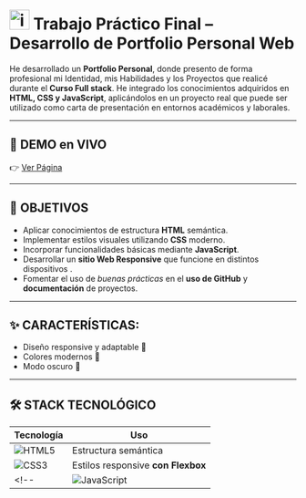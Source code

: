 # <img width="35" height="35" alt="image" src="https://github.com/user-attachments/assets/0f683f81-7295-4338-873c-7fa4d09ec771" /> Trabajo Práctico Final – Desarrollo de Portfolio Personal Web
He desarrollado un **Portfolio Personal**, donde presento de forma profesional mi Identidad, mis Habilidades y los Proyectos que realicé durante el **Curso Full stack**. He integrado los conocimientos adquiridos en **HTML, CSS y JavaScript**, aplicándolos en un proyecto real que puede ser utilizado como carta de presentación en entornos académicos y laborales.

---

<!-- ## 🎬 VIDEO de DEMOSTRACIÓN:

👉 [Ver Video]()

--- -->

## 🔗 DEMO en VIVO

👉 [Ver Página](https://laurabrnich4.github.io/Curso_Fullstack-TP_Final_1-Portfolio-Personal-Web/)

---

## 🎯 OBJETIVOS
- Aplicar conocimientos de estructura **HTML** semántica.
- Implementar estilos visuales utilizando **CSS** moderno.
- Incorporar funcionalidades básicas mediante **JavaScript**.
- Desarrollar un **sitio Web Responsive** que funcione en distintos dispositivos .
- Fomentar el uso de _buenas prácticas_ en el **uso de GitHub** y **documentación** de proyectos.

---

## ✨ CARACTERÍSTICAS:

- Diseño responsive y adaptable 📱
- Colores modernos 🎨
- Modo oscuro 🌙

---

## 🛠 STACK TECNOLÓGICO

| Tecnología | Uso |
|------------|------|
| ![HTML5](https://img.shields.io/badge/html5-%23E34F26.svg?style=for-the-badge&logo=html5&logoColor=white) | Estructura semántica |
| ![CSS3](https://img.shields.io/badge/css3-%231572B6.svg?style=for-the-badge&logo=css3&logoColor=white) | Estilos responsive **con Flexbox** |
<!-- | ![JavaScript](https://img.shields.io/badge/JavaScript-%23323330.svg?style=for-the-badge&logo=javascript&logoColor=F7DF1E) | Interactividad del menú | -->

